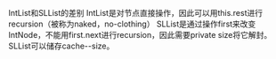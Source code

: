 IntList和SLList的差别
IntList是对节点直接操作，因此可以用this.rest进行recursion（被称为naked，no-clothing）
SLList是通过操作first来改变IntNode，不能用first.next进行recursion，因此需要private size将它解封。SLList可以储存cache--size。
